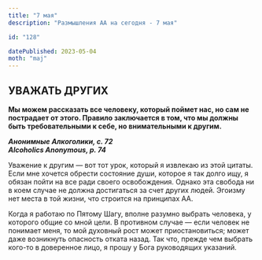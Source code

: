 ```yaml
---
title: "7 мая"
description: "Размышления АА на сегодня - 7 мая"

id: "128"

datePublished: 2023-05-04
moth: "maj"
---
```


## УВАЖАТЬ ДРУГИХ

**Мы можем рассказать все человеку, который поймет нас, но сам не пострадает
от этого. Правило заключается в том, что мы должны быть требовательными к
себе, но внимательными к другим.**

**_Анонимные Алкоголики, с. 72  
Alcoholics Anonymous, p. 74_**

Уважение к другим — вот тот урок, который я извлекаю из этой цитаты. Если мне
хочется обрести состояние души, которое я так долго ищу, я обязан пойти на все
ради своего освобождения. Однако эта свобода ни в коем случае не должна
достигаться за счет других людей. Эгоизму нет места в той жизни, что строится
на принципах АА.

Когда я работаю по Пятому Шагу, вполне разумно выбрать человека, у которого
общие со мной цели. В противном случае — если человек не понимает меня, то мой
духовный рост может приостановиться; может даже возникнуть опасность отката
назад. Так что, прежде чем выбрать кого-то в доверенное лицо, я прошу у Бога
руководящих указаний.
